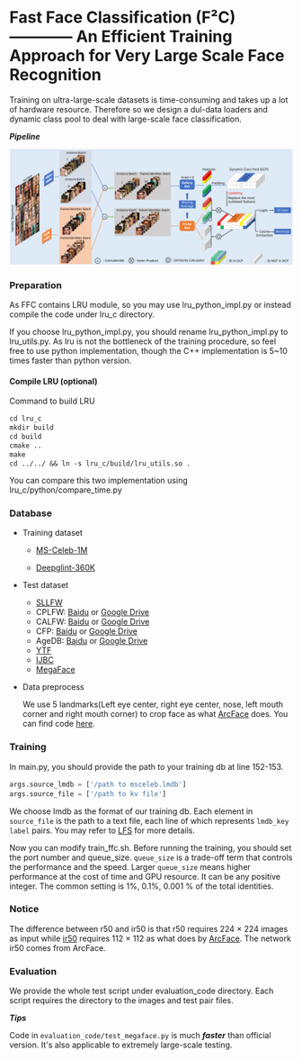 # Fast Face Classification (F²C)———— An Efficient Training Approach for Very Large Scale Face Recognition

Training on ultra-large-scale datasets is time-consuming and takes up a lot of hardware resource. Therefore so we design a dul-data loaders and dynamic class pool to deal with large-scale face classification.

***Pipeline***

![Arch](source/pipe.jpg)
### Preparation
As FFC contains LRU module, so you may use lru_python_impl.py or instead 
compile the code under lru_c directory. 

If you choose lru_python_impl.py, you should rename lru_python_impl.py to lru_utils.py.
As lru is not the bottleneck of the training procedure, so feel free to use python implementation, though
the C++ implementation is 5~10 times faster than python version.

#### Compile LRU (optional)
Command to build LRU
``` shell
cd lru_c
mkdir build
cd build
cmake ..
make
cd ../../ && ln -s lru_c/build/lru_utils.so .
```
You can compare this two implementation using lru_c/python/compare_time.py
### Database
* Training dataset

     * [MS-Celeb-1M](https://github.com/deepinsight/insightface/tree/master/challenges/iccv19-lfr)

     * [Deepglint-360K](https://github.com/deepinsight/insightface/tree/master/recognition/partial_fc#Glint360K)

* Test dataset
    * [SLLFW](http://whdeng.cn/SLLFW/pair_SLLFW.txt)
    * CPLFW: [Baidu](https://pan.baidu.com/s/1i6iHztN)  or [Google Drive](https://drive.google.com/file/d/1aInOZtuvKkiV-Gtitcv1-daZshL-8PAE/view?usp=sharing)
    * CALFW: [Baidu](http://pan.baidu.com/s/1ge6wFuV) or [Google Drive](https://drive.google.com/file/d/1_cYgy7VFCy6JqkR8EvOxCVS02jHN1ozm/view?usp=sharing)
    * CFP: [Baidu](https://pan.baidu.com/s/1lID0Oe9zE6RvlAdhtBlP1w) or [Google Drive](https://drive.google.com/file/d/13MPwlCqjiO6OqZWQkyHl0CjcJa4UEnEy/view?usp=sharing)
    * AgeDB: [Baidu](https://pan.baidu.com/s/1vf08K1C5CSF4w0YpF5KEww) or [Google Drive](https://drive.google.com/file/d/15el0xh5E6tSYJQ1KurAGgfggNjqg_t6d/view?usp=sharing)
    * [YTF](https://www.cs.tau.ac.il/~wolf/ytfaces/index.html#download)
    * [IJBC](https://nigos.nist.gov/facechallenges/data/IJBC/IJB-C_Protocols_update.tar.gz)
    * [MegaFace](http://megaface.cs.washington.edu/)
  
* Data preprocess

  We use 5 landmarks(Left eye center, right eye center, nose, left mouth corner and right mouth corner) to crop face as what [ArcFace](https://github.com/deepinsight/insightface) does. You can find code [here](https://github.com/JDAI-CV/FaceX-Zoo/blob/37c1e27c5833bf3bfc4dc4e68e2fa01380d6609b/face_sdk/core/image_cropper/arcface_cropper/FaceRecImageCropper.py#L95).

### Training
In main.py, you should provide the path to your training db at line 152-153.
```Python
args.source_lmdb = ['/path to msceleb.lmdb']
args.source_file = ['/path to kv file']
```

We choose lmdb as the format of our training db. Each element in ``source_file`` is the path to a text file, each line of which represents ```lmdb_key label``` pairs. 
You may refer to [LFS](https://github.com/tiandunx/loss_function_search) 
for more details.


Now you can modify train_ffc.sh. Before running the training, you should set the port number and queue_size.
``queue_size`` is a trade-off term that controls the performance and the speed. Larger ```queue_size``` means higher performance at the cost of time and GPU resource.
It can be any positive integer. The common setting is 1%, 0.1%, 0.001 % of the total identities.

### Notice
The difference between r50 and ir50 is that r50 requires 224 × 224 images as input while [ir50](https://github.com/deepinsight/insightface/tree/master/recognition/arcface_torch/backbones) requires 112 × 112 as what does by [ArcFace](https://github.com/deepinsight/insightface). The network ir50 comes from ArcFace. 
### Evaluation
We provide the whole test script under evaluation_code directory. Each script requires the directory to the images and test pair files. 

***__Tips__***

Code in ```evaluation_code/test_megaface.py``` is much ***faster*** than official version. It's also applicable to extremely large-scale testing.
